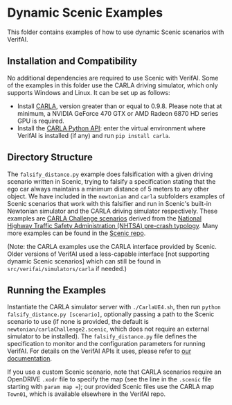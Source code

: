 # Dynamic Scenic Examples

This folder contains examples of how to use dynamic Scenic scenarios with VerifAI.

## Installation and Compatibility

No additional dependencies are required to use Scenic with VerifAI.
Some of the examples in this folder use the CARLA driving simulator, which only supports Windows and Linux.
It can be set up as follows:

* Install [CARLA](https://carla.readthedocs.io/en/latest/start_quickstart/), version greater than or equal to 0.9.8. Please note that at minimum, a NVIDIA GeForce 470 GTX or AMD Radeon 6870 HD series GPU is required.
* Install the [CARLA Python API](https://carla.readthedocs.io/en/latest/start_quickstart/#install-client-library): enter the virtual environment where VerifAI is installed (if any) and run `pip install carla`.

## Directory Structure

The `falsify_distance.py` example does falsification with a given driving scenario written in Scenic, trying to falsify a specification stating that the ego car always maintains a minimum distance of 5 meters to any other object.
We have included in the `newtonian` and `carla` subfolders examples of Scenic scenarios that work with this falsifier and run in Scenic's built-in Newtonian simulator and the CARLA driving simulator respectively.
These examples are [CARLA Challenge scenarios](https://carlachallenge.org/challenge/nhtsa/>) derived from the [National Highway Traffic Safety Administration (NHTSA) pre-crash typology](https://www.nhtsa.gov/sites/nhtsa.gov/files/pre-crash_scenario_typology-final_pdf_version_5-2-07.pdf/>).
Many more examples can be found in the [Scenic repo](https://github.com/BerkeleyLearnVerify/Scenic/tree/master/examples).

(Note: the CARLA examples use the CARLA interface provided by Scenic.
Older versions of VerifAI used a less-capable interface [not supporting dynamic Scenic scenarios] which can still be found in `src/verifai/simulators/carla` if needed.)

## Running the Examples

Instantiate the CARLA simulator server with `./CarlaUE4.sh`, then run `python falsify_distance.py [scenario]`, optionally passing a path to the Scenic scenario to use (if none is provided, the default is `newtonian/carlaChallenge2.scenic`, which does not require an external simulator to be installed).
The `falsify_distance.py` file defines the specification to monitor and the configuration parameters for running VerifAI.
For details on the VerifAI APIs it uses, please refer to [our documentation](https://verifai.readthedocs.io/en/latest/basic_usage.html).

If you use a custom Scenic scenario, note that CARLA scenarios require an OpenDRIVE `.xodr` file to specify the map (see the line in the `.scenic` file starting with `param map =`); our provided Scenic files use the CARLA map `Town01`, which is available elsewhere in the VerifAI repo.
